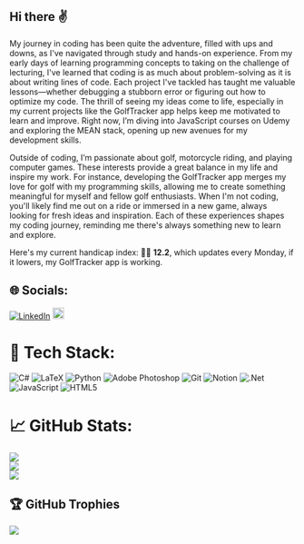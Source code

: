 ## Hi there ✌️

My journey in coding has been quite the adventure, filled with ups and downs, as I've navigated through study and hands-on experience. From my early days of learning programming concepts to taking on the challenge of lecturing, I've learned that coding is as much about problem-solving as it is about writing lines of code. Each project I've tackled has taught me valuable lessons—whether debugging a stubborn error or figuring out how to optimize my code. The thrill of seeing my ideas come to life, especially in my current projects like the GolfTracker app helps keep me motivated to learn and improve. Right now, I’m diving into JavaScript courses on Udemy and exploring the MEAN stack, opening up new avenues for my development skills.

Outside of coding, I’m passionate about golf, motorcycle riding, and playing computer games. These interests provide a great balance in my life and inspire my work. For instance, developing the GolfTracker app merges my love for golf with my programming skills, allowing me to create something meaningful for myself and fellow golf enthusiasts. When I'm not coding, you'll likely find me out on a ride or immersed in a new game, always looking for fresh ideas and inspiration. Each of these experiences shapes my coding journey, reminding me there's always something new to learn and explore.

Here's my current handicap index: 🏌️‍♂️ **<!--HI-->12.2<!--HI-->**, which updates every Monday, if it lowers, my GolfTracker app is working.


## 🌐 Socials:
[![LinkedIn](https://img.shields.io/badge/LinkedIn-%230077B5.svg?logo=linkedin&logoColor=white)](https://linkedin.com/in/eben-janse-van-rensburg) 
[<img src="https://upload.wikimedia.org/wikipedia/commons/0/06/ORCID_iD.svg" width="20">](https://orcid.org/0000-0002-7049-1832)




# 🔧 Tech Stack:
![C#](https://img.shields.io/badge/c%23-%23239120.svg?style=for-the-badge&logo=csharp&logoColor=white) ![LaTeX](https://img.shields.io/badge/latex-%23008080.svg?style=for-the-badge&logo=latex&logoColor=white) ![Python](https://img.shields.io/badge/python-3670A0?style=for-the-badge&logo=python&logoColor=ffdd54) ![Adobe Photoshop](https://img.shields.io/badge/adobe%20photoshop-%2331A8FF.svg?style=for-the-badge&logo=adobe%20photoshop&logoColor=white) ![Git](https://img.shields.io/badge/git-%23F05033.svg?style=for-the-badge&logo=git&logoColor=white) ![Notion](https://img.shields.io/badge/Notion-%23000000.svg?style=for-the-badge&logo=notion&logoColor=white) ![.Net](https://img.shields.io/badge/.NET-5C2D91?style=for-the-badge&logo=.net&logoColor=white) ![JavaScript](https://img.shields.io/badge/javascript-%23323330.svg?style=for-the-badge&logo=javascript&logoColor=%23F7DF1E) ![HTML5](https://img.shields.io/badge/html5-%23E34F26.svg?style=for-the-badge&logo=html5&logoColor=white)
# 📈 GitHub Stats:
![](https://github-readme-stats.vercel.app/api?username=Ikkimaru&theme=dark&hide_border=true&include_all_commits=true&count_private=false)<br/>
![](https://github-readme-streak-stats.herokuapp.com/?user=Ikkimaru&theme=dark&hide_border=true)<br/>
![](https://github-readme-stats.vercel.app/api/top-langs/?username=Ikkimaru&theme=dark&hide_border=true&include_all_commits=true&count_private=false&layout=compact)

## 🏆 GitHub Trophies
![](https://github-profile-trophy.vercel.app/?username=Ikkimaru&theme=dracula&no-frame=true&no-bg=true&margin-w=4)

<!-- Proudly created with GPRM ( https://gprm.itsvg.in ) -->
